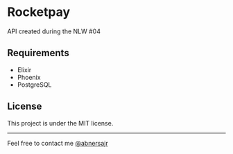 # Rocketpay

API created during the NLW #04

## Requirements

- Elixir
- Phoenix
- PostgreSQL


## License

This project is under the MIT license.

---
Feel free to contact me [@abnersajr](https://www.linkedin.com/in/abnersajr/)